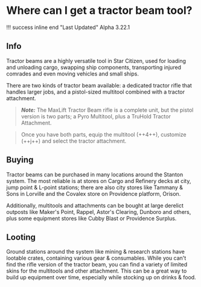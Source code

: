 # Where can I get a tractor beam tool?

!!! success inline end "Last Updated"
    Alpha 3.22.1

## Info

Tractor beams are a highly versatile tool in Star Citizen, used for loading and
unloading cargo, swapping ship components, transporting injured comrades and
even moving vehicles and small ships.

There are two kinds of tractor beam available: a dedicated tractor rifle that
handles larger jobs, and a pistol-sized multitool combined with a tractor
attachment.

> ***Note:*** The MaxLift Tractor Beam rifle is a complete unit, but the
> pistol version is two parts; a Pyro Multitool, plus a TruHold Tractor
> Attachment.

> Once you have both parts, equip the multitool (++4++), customize (++j++)
> and select the tractor attachment.

## Buying

Tractor beams can be purchased in many locations around the Stanton system.
The most reliable is at stores on Cargo and Refinery decks at city, jump point
& L-point stations; there are also city stores like Tammany & Sons in Lorville
and the Covalex store on Providence platform, Orison.

Additionally, multitools and attachments can be bought at large derelict
outposts like Maker's Point, Rappel, Astor's Clearing, Dunboro and others,
plus some equipment stores like Cubby Blast or Providence Surplus.

## Looting

Ground stations around the system like mining & research stations have lootable
crates, containing various gear & consumables. While you can't find the rifle
version of the tractor beam, you can find a variety of limited skins for the
multitools and other attachment. This can be a great way to build up equipment
over time, especially while stocking up on drinks & food.